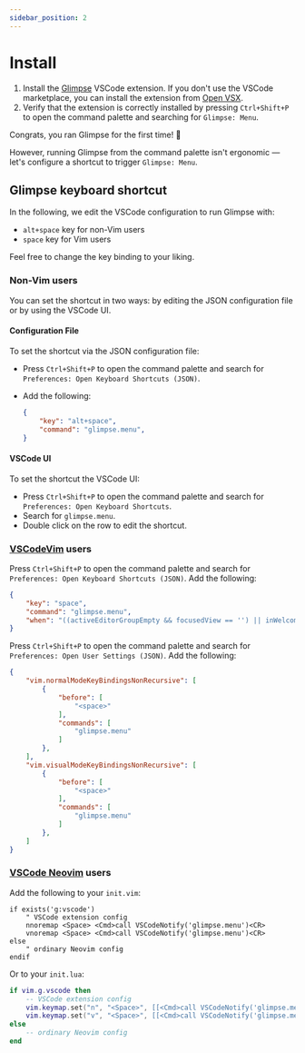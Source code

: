 ```yaml
---
sidebar_position: 2
---
```


# Install

1. Install the [Glimpse](https://marketplace.visualstudio.com/items?itemName=ieni.glimpse)
   VSCode extension.
   If you don't use the VSCode marketplace, you can install the extension from [Open VSX](https://open-vsx.org/extension/ieni/glimpse).
2. Verify that the extension is correctly installed by pressing `Ctrl+Shift+P` to open the command
   palette and searching for `Glimpse: Menu`.

Congrats, you ran Glimpse for the first time! 🎉

However, running Glimpse from the command palette isn't ergonomic —
let's configure a shortcut to trigger `Glimpse: Menu`.

## Glimpse keyboard shortcut

In the following, we edit the VSCode configuration to run Glimpse with:

- `alt+space` key for non-Vim users
- `space` key for Vim users

Feel free to change the key binding to your liking.

### Non-Vim users

You can set the shortcut in two ways: by editing the JSON configuration file or by using the VSCode UI.

#### Configuration File

To set the shortcut via the JSON configuration file:

- Press `Ctrl+Shift+P` to open the command palette and search for
  `Preferences: Open Keyboard Shortcuts (JSON)`.
- Add the following:

  ```json
  {
      "key": "alt+space",
      "command": "glimpse.menu",
  }
  ```

#### VSCode UI

To set the shortcut the VSCode UI:

- Press `Ctrl+Shift+P` to open the command palette and search for `Preferences: Open Keyboard Shortcuts`.
- Search for `glimpse.menu`.
- Double click on the row to edit the shortcut.

### [VSCodeVim](https://marketplace.visualstudio.com/items?itemName=vscodevim.vim) users

Press `Ctrl+Shift+P` to open the command palette and search for
`Preferences: Open Keyboard Shortcuts (JSON)`.
Add the following:

```json
{
    "key": "space",
    "command": "glimpse.menu",
    "when": "((activeEditorGroupEmpty && focusedView == '') || inWelcome || sideBarFocus) && !inputFocus && !glimpseVisible"
}
```

Press `Ctrl+Shift+P` to open the command palette and search for `Preferences: Open User Settings (JSON)`.
Add the following:

```json
{
    "vim.normalModeKeyBindingsNonRecursive": [
        {
            "before": [
                "<space>"
            ],
            "commands": [
                "glimpse.menu"
            ]
        },
    ],
    "vim.visualModeKeyBindingsNonRecursive": [
        {
            "before": [
                "<space>"
            ],
            "commands": [
                "glimpse.menu"
            ]
        },
    ]
}
```

### [VSCode Neovim](https://marketplace.visualstudio.com/items?itemName=asvetliakov.vscode-neovim) users

Add the following to your `init.vim`:

```vim
if exists('g:vscode')
    " VSCode extension config
    nnoremap <Space> <Cmd>call VSCodeNotify('glimpse.menu')<CR>
    vnoremap <Space> <Cmd>call VSCodeNotify('glimpse.menu')<CR>
else
    " ordinary Neovim config
endif
```

Or to your `init.lua`:

```lua
if vim.g.vscode then
    -- VSCode extension config
    vim.keymap.set("n", "<Space>", [[<Cmd>call VSCodeNotify('glimpse.menu')<CR>]])
    vim.keymap.set("v", "<Space>", [[<Cmd>call VSCodeNotify('glimpse.menu')<CR>]])
else
    -- ordinary Neovim config
end
```
